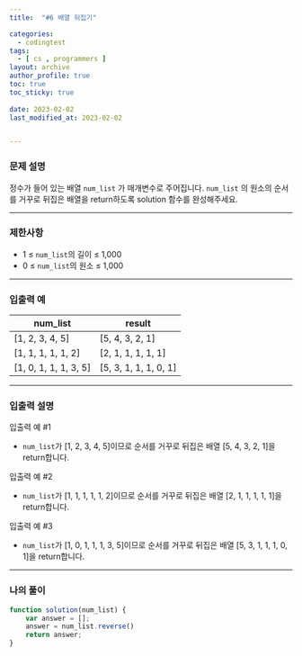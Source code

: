 ```yaml
---
title:  "#6 배열 뒤집기"

categories:
  - codingtest
tags:
  - [ cs , programmers ]
layout: archive
author_profile: true
toc: true
toc_sticky: true
 
date: 2023-02-02
last_modified_at: 2023-02-02


---
```


### 문제 설명

정수가 들어 있는 배열 `num_list`
가 매개변수로 주어집니다. `num_list`
의 원소의 순서를 거꾸로 뒤집은 배열을 return하도록 solution 함수를 완성해주세요.

---

### 제한사항

- 1 ≤ `num_list`의 길이 ≤ 1,000
- 0 ≤ `num_list`의 원소 ≤ 1,000

---

### 입출력 예

| num_list | result |
| --- | --- |
| [1, 2, 3, 4, 5] | [5, 4, 3, 2, 1] |
| [1, 1, 1, 1, 1, 2] | [2, 1, 1, 1, 1, 1] |
| [1, 0, 1, 1, 1, 3, 5] | [5, 3, 1, 1, 1, 0, 1] |

---

### 입출력 설명

입출력 예 #1

- `num_list`가 [1, 2, 3, 4, 5]이므로 순서를 거꾸로 뒤집은 배열 [5, 4, 3, 2, 1]을 return합니다.

입출력 예 #2

- `num_list`가 [1, 1, 1, 1, 1, 2]이므로 순서를 거꾸로 뒤집은 배열 [2, 1, 1, 1, 1, 1]을 return합니다.

입출력 예 #3

- `num_list`가 [1, 0, 1, 1, 1, 3, 5]이므로 순서를 거꾸로 뒤집은 배열 [5, 3, 1, 1, 1, 0, 1]을 return합니다.

---

### 나의 풀이

```jsx
function solution(num_list) {
    var answer = [];
    answer = num_list.reverse()
    return answer;
}
```